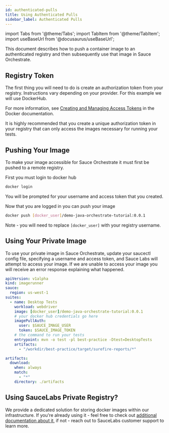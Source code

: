 ```yaml
---
id: authenticated-pulls
title: Using Authenticated Pulls
sidebar_label: Authenticated Pulls
---
```


import Tabs from '@theme/Tabs';
import TabItem from '@theme/TabItem';
import useBaseUrl from '@docusaurus/useBaseUrl';

This document describes how to push a container image to an authenticated registry and then subsequently use that image in Sauce Orchestrate.

## Registry Token

The first thing you will need to do is create an authorization token from your registry. Instructions vary depending on your provider. For this example we will use DockerHub.

For more information, see [Creating and Managing Access Tokens](https://docs.docker.com/docker-hub/access-tokens/) in the Docker documentation.

It is highly recommended that you create a unique authorization token in your registry that can only access the images necessary for running your tests.

## Pushing Your Image

To make your image accessible for Sauce Orchestrate it must first be pushed to a remote registry.

First you must login to docker hub

```bash
docker login
```

You will be prompted for your username and access token that you created.

Now that you are logged in you can push your image

```bash
docker push [docker_user]/demo-java-orchestrate-tutorial:0.0.1
```

Note - you will need to replace `[docker_user]` with your registry username.

## Using Your Private Image

To use your private image in Sauce Orchestrate, update your saucectl config file, specifying a username and access token, and Sauce Labs will attempt to access your image. If we are unable to access your image you will receive an error response explaining what happened.

```yaml showLineNumbers
apiVersion: v1alpha
kind: imagerunner
sauce:
  region: us-west-1
suites:
  - name: Desktop Tests
    workload: webdriver
    image: [docker_user]/demo-java-orchestrate-tutorial:0.0.1
    # your docker hub credentials go here
    imagePullAuth:
      user: $SAUCE_IMAGE_USER
      token: $SAUCE_IMAGE_TOKEN
    # the command to run your tests
    entrypoint: mvn -o test -pl best-practice -Dtest=DesktopTests
    artifacts:
      - "/workdir/best-practice/target/surefire-reports/*"

artifacts:
  download:
    when: always
    match:
      - "*"
    directory: ./artifacts
```

## Using SauceLabs Private Registry?

We provide a dedicated solution for storing docker images within our infrastructure. If you're already using it -
feel free to check out [additional documentation about it](https://docs.saucelabs.com/orchestrate/saucelabs-private-registry/),
if not - reach out to SauceLabs customer support to learn more.

